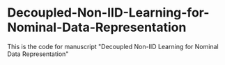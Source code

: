 # Decoupled-Non-IID-Learning-for-Nominal-Data-Representation
This is the code for manuscript "Decoupled Non-IID Learning for Nominal Data Representation"
